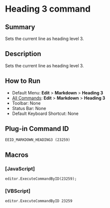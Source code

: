 # Heading 3 command

## Summary

Sets the current line as heading level 3.

## Description

Sets the current line as heading level 3.

## How to Run

- Default Menu: **Edit** \> **Markdown** \> **Heading 3**
- [All Commands](../tools/all_commands): **Edit** \> **Markdown** \> **Heading 3**
- Toolbar: None
- Status Bar: None
- Default Keyboard Shortcut: None

## Plug-in Command ID

```
EEID_MARKDOWN_HEADING3 (23259)```

## Macros

### \[JavaScript\]

```
editor.ExecuteCommandByID(23259);
```

### \[VBScript\]

```
editor.ExecuteCommandByID 23259
```
